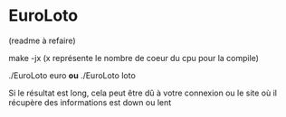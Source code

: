 # EuroLoto

(readme à refaire)

make -jx      (x représente le nombre de coeur du cpu pour la compile)

./EuroLoto euro **ou** ./EuroLoto loto

Si le résultat est long, cela peut être dû à votre connexion ou le site où il récupère des informations est down ou lent

